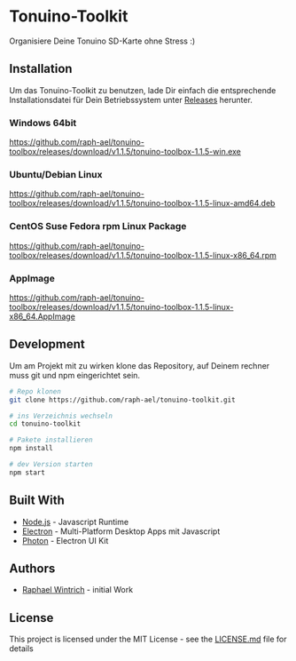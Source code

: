 # Tonuino-Toolkit

Organisiere Deine Tonuino SD-Karte ohne Stress :)

## Installation

Um das Tonuino-Toolkit zu benutzen, lade Dir einfach die entsprechende Installationsdatei für Dein Betriebssystem unter [Releases](https://github.com/raph-ael/tonuino-toolbox/releases) herunter.

### Windows 64bit

https://github.com/raph-ael/tonuino-toolbox/releases/download/v1.1.5/tonuino-toolbox-1.1.5-win.exe

### Ubuntu/Debian Linux

https://github.com/raph-ael/tonuino-toolbox/releases/download/v1.1.5/tonuino-toolbox-1.1.5-linux-amd64.deb

### CentOS Suse Fedora rpm Linux Package

https://github.com/raph-ael/tonuino-toolbox/releases/download/v1.1.5/tonuino-toolbox-1.1.5-linux-x86_64.rpm

### AppImage

https://github.com/raph-ael/tonuino-toolbox/releases/download/v1.1.5/tonuino-toolbox-1.1.5-linux-x86_64.AppImage

## Development

Um am Projekt mit zu wirken klone das Repository, auf Deinem rechner muss git und npm eingerichtet sein.

```bash
# Repo klonen
git clone https://github.com/raph-ael/tonuino-toolkit.git

# ins Verzeichnis wechseln
cd tonuino-toolkit

# Pakete installieren
npm install

# dev Version starten
npm start
```

## Built With

* [Node.js](https://nodejs.org/en/) - Javascript Runtime
* [Electron](https://www.electronjs.org/) - Multi-Platform Desktop Apps mit Javascript
* [Photon](http://photonkit.com/) - Electron UI Kit

## Authors

* [Raphael Wintrich](https://github.com/raph-ael) - initial Work

## License

This project is licensed under the MIT License - see the [LICENSE.md](LICENSE.md) file for details


